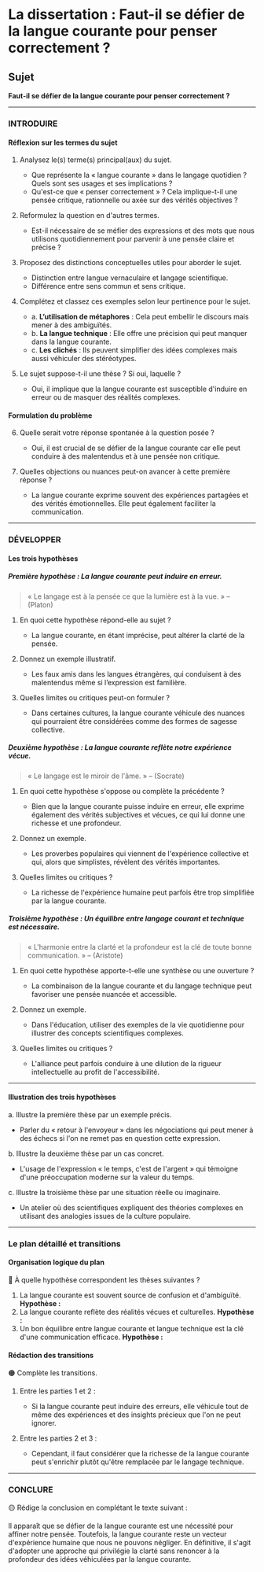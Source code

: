 # La dissertation : Faut-il se défier de la langue courante pour penser correctement ?

## Sujet
**Faut-il se défier de la langue courante pour penser correctement ?**

---

### INTRODUIRE

#### Réflexion sur les termes du sujet

1. Analysez le(s) terme(s) principal(aux) du sujet.
   - Que représente la « langue courante » dans le langage quotidien ? Quels sont ses usages et ses implications ?
   - Qu'est-ce que « penser correctement » ? Cela implique-t-il une pensée critique, rationnelle ou axée sur des vérités objectives ?

2. Reformulez la question en d'autres termes.
   - Est-il nécessaire de se méfier des expressions et des mots que nous utilisons quotidiennement pour parvenir à une pensée claire et précise ?

3. Proposez des distinctions conceptuelles utiles pour aborder le sujet.
   - Distinction entre langue vernaculaire et langage scientifique.
   - Différence entre sens commun et sens critique.

4. Complétez et classez ces exemples selon leur pertinence pour le sujet.
   - a. **L’utilisation de métaphores** : Cela peut embellir le discours mais mener à des ambiguïtés.
   - b. **La langue technique** : Elle offre une précision qui peut manquer dans la langue courante.
   - c. **Les clichés** : Ils peuvent simplifier des idées complexes mais aussi véhiculer des stéréotypes.

5. Le sujet suppose-t-il une thèse ? Si oui, laquelle ?
   - Oui, il implique que la langue courante est susceptible d'induire en erreur ou de masquer des réalités complexes.

#### Formulation du problème

6. Quelle serait votre réponse spontanée à la question posée ?
   - Oui, il est crucial de se défier de la langue courante car elle peut conduire à des malentendus et à une pensée non critique.

7. Quelles objections ou nuances peut-on avancer à cette première réponse ?
   - La langue courante exprime souvent des expériences partagées et des vérités émotionnelles. Elle peut également faciliter la communication.

---

### DÉVELOPPER

#### Les trois hypothèses

##### Première hypothèse : La langue courante peut induire en erreur.

> « Le langage est à la pensée ce que la lumière est à la vue. » – (Platon)

1. En quoi cette hypothèse répond-elle au sujet ?
   - La langue courante, en étant imprécise, peut altérer la clarté de la pensée. 

2. Donnez un exemple illustratif.
   - Les faux amis dans les langues étrangères, qui conduisent à des malentendus même si l’expression est familière.

3. Quelles limites ou critiques peut-on formuler ?
   - Dans certaines cultures, la langue courante véhicule des nuances qui pourraient être considérées comme des formes de sagesse collective.

##### Deuxième hypothèse : La langue courante reflète notre expérience vécue.

> « Le langage est le miroir de l'âme. » – (Socrate)

1. En quoi cette hypothèse s'oppose ou complète la précédente ?
   - Bien que la langue courante puisse induire en erreur, elle exprime également des vérités subjectives et vécues, ce qui lui donne une richesse et une profondeur.

2. Donnez un exemple.
   - Les proverbes populaires qui viennent de l'expérience collective et qui, alors que simplistes, révèlent des vérités importantes.

3. Quelles limites ou critiques ?
   - La richesse de l'expérience humaine peut parfois être trop simplifiée par la langue courante.

##### Troisième hypothèse : Un équilibre entre langage courant et technique est nécessaire.

> « L'harmonie entre la clarté et la profondeur est la clé de toute bonne communication. » – (Aristote)

1. En quoi cette hypothèse apporte-t-elle une synthèse ou une ouverture ?
   - La combinaison de la langue courante et du langage technique peut favoriser une pensée nuancée et accessible.

2. Donnez un exemple.
   - Dans l'éducation, utiliser des exemples de la vie quotidienne pour illustrer des concepts scientifiques complexes.

3. Quelles limites ou critiques ?
   - L'alliance peut parfois conduire à une dilution de la rigueur intellectuelle au profit de l'accessibilité.

---

#### Illustration des trois hypothèses

a. Illustre la première thèse par un exemple précis.
   - Parler du « retour à l'envoyeur » dans les négociations qui peut mener à des échecs si l'on ne remet pas en question cette expression.

b. Illustre la deuxième thèse par un cas concret.
   - L'usage de l'expression « le temps, c'est de l'argent » qui témoigne d'une préoccupation moderne sur la valeur du temps.

c. Illustre la troisième thèse par une situation réelle ou imaginaire.
   - Un atelier où des scientifiques expliquent des théories complexes en utilisant des analogies issues de la culture populaire.

---

### Le plan détaillé et transitions

#### Organisation logique du plan

🔴 À quelle hypothèse correspondent les thèses suivantes ?

1. La langue courante est souvent source de confusion et d'ambiguïté. **Hypothèse :**
2. La langue courante reflète des réalités vécues et culturelles. **Hypothèse :**
3. Un bon équilibre entre langue courante et langue technique est la clé d'une communication efficace. **Hypothèse :**

#### Rédaction des transitions

🟠 Complète les transitions.

1. Entre les parties 1 et 2 :  
   - Si la langue courante peut induire des erreurs, elle véhicule tout de même des expériences et des insights précieux que l'on ne peut ignorer.

2. Entre les parties 2 et 3 :  
   - Cependant, il faut considérer que la richesse de la langue courante peut s'enrichir plutôt qu'être remplacée par le langage technique.

---

### CONCLURE

🟡 Rédige la conclusion en complétant le texte suivant :

Il apparaît que se défier de la langue courante est une nécessité pour affiner notre pensée. Toutefois, la langue courante reste un vecteur d'expérience humaine que nous ne pouvons négliger. En définitive, il s'agit d'adopter une approche qui privilégie la clarté sans renoncer à la profondeur des idées véhiculées par la langue courante.